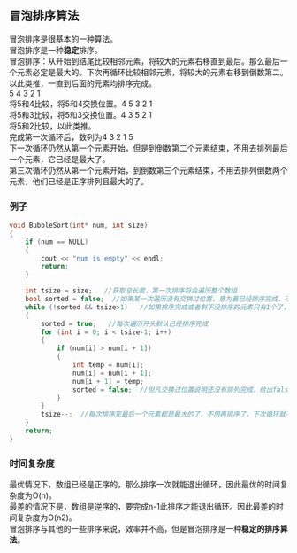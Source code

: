 ## 冒泡排序算法
冒泡排序是很基本的一种算法。   
冒泡排序是一种**稳定**排序。    
冒泡排序：从开始到结尾比较相邻元素，将较大的元素右移直到最后。那么最后一个元素必定是最大的。下次再循环比较相邻元素，将较大的元素右移到倒数第二。以此类推，一直到后面的元素均排序完成。    
5 4 3 2 1   
将5和4比较，将5和4交换位置。4 5 3 2 1   
将5和3比较，将5和3交换位置。4 3 5 2 1  
将5和2比较，以此类推。   
完成第一次循环后，数列为4 3 2 1 5   
下一次循环仍然从第一个元素开始，但是到倒数第二个元素结束，不用去排列最后一个元素，它已经是最大了。   
第三次循环仍然从第一个元素开始，到倒数第三个元素结束，不用去排列倒数两个元素，他们已经是正序排列且最大的了。  
### 例子
```c
void BubbleSort(int* num, int size)  
{   
	if (num == NULL)  
	{   
		cout << "num is empty" << endl;  
		return;   
	}  

	int tsize = size;   //获取总长度，第一次排序将会遍历整个数组   
	bool sorted = false;  //如果某一次遍历没有交换过位置，意为着已经排序完成，不用再进行多余的遍历了   
	while (!sorted && tsize>1)   //如果排序完成或者剩下没排序的元素只有1个了，就说明完成排序了   
	{  
		sorted = true;   //每次遍历开头默认已经排序完成  
		for (int i = 0; i < tsize-1; i++)   
		{   
			if (num[i] > num[i + 1])  
			{   
				int temp = num[i];   
				num[i] = num[i + 1];  
				num[i + 1] = temp;   
				sorted = false;  //但凡交换过位置说明还没有排列完成，给出false继续循环。   
			}  
		}   
		tsize--;  //每次排序完最后一个元素都是最大的了，不用再排序了，下次循环就不用遍历从后往前已经排序好的元素了。   
	}   
	return;  
}    
```   
### 时间复杂度
最优情况下，数组已经是正序的，那么排序一次就能退出循环，因此最优的时间复杂度为O(n)。   
最差的情况下是，数组是逆序的，要完成n-1此排序才能退出循环。因此最差的时间复杂度为O(n2)。   
冒泡排序与其他的一些排序来说，效率并不高，但是冒泡排序是一种**稳定的排序算法**。   